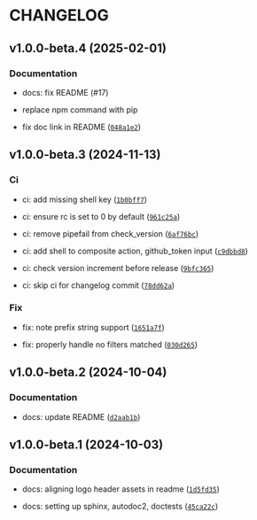 # CHANGELOG

## v1.0.0-beta.4 (2025-02-01)

### Documentation

* docs: fix README (#17)

* replace npm command with pip

* fix doc link in README ([`048a1e2`](https://github.com/algorandfoundation/algokit-subscriber-py/commit/048a1e23a2d43d70b1958b9f83fea094bd4bf5ae))

## v1.0.0-beta.3 (2024-11-13)

### Ci

* ci: add missing shell key ([`1b0bff7`](https://github.com/algorandfoundation/algokit-subscriber-py/commit/1b0bff71fb268d8c3b2516e843977b2386aabbc3))

* ci: ensure rc is set to 0 by default ([`961c25a`](https://github.com/algorandfoundation/algokit-subscriber-py/commit/961c25a8750afe53b3dec80acccce913c05f4848))

* ci: remove pipefail from check_version ([`6af76bc`](https://github.com/algorandfoundation/algokit-subscriber-py/commit/6af76bc419cc8b303012846127dbe873531d4067))

* ci: add shell to composite action, github_token input ([`c9dbbd8`](https://github.com/algorandfoundation/algokit-subscriber-py/commit/c9dbbd8b14bcaca95f0b3d29db94411da22123c7))

* ci: check version increment before release ([`9bfc365`](https://github.com/algorandfoundation/algokit-subscriber-py/commit/9bfc36509f4f3d3f4b7c8be71592c74f4ee45d93))

* ci: skip ci for changelog commit ([`78dd62a`](https://github.com/algorandfoundation/algokit-subscriber-py/commit/78dd62aae8849b340276ec23ef49079f791d728e))

### Fix

* fix: note prefix string support ([`1651a7f`](https://github.com/algorandfoundation/algokit-subscriber-py/commit/1651a7f937c2d7638e5a267601f995a4667ad8ae))

* fix: properly handle no filters matched ([`030d265`](https://github.com/algorandfoundation/algokit-subscriber-py/commit/030d2653a87de53d3c3f1c75aed6cefe33e20075))

## v1.0.0-beta.2 (2024-10-04)

### Documentation

* docs: update README ([`d2aab1b`](https://github.com/algorandfoundation/algokit-subscriber-py/commit/d2aab1bc25eefbf4ff6d3a2d4c19c0f1f695c5cd))

## v1.0.0-beta.1 (2024-10-03)

### Documentation

* docs: aligning logo header assets in readme ([`1d5fd35`](https://github.com/algorandfoundation/algokit-subscriber-py/commit/1d5fd35be0dc0c25cf8be57608119e123066505e))

* docs: setting up sphinx, autodoc2, doctests ([`45ca22c`](https://github.com/algorandfoundation/algokit-subscriber-py/commit/45ca22c574662dcef49f815ebc56a24625450d1f))

